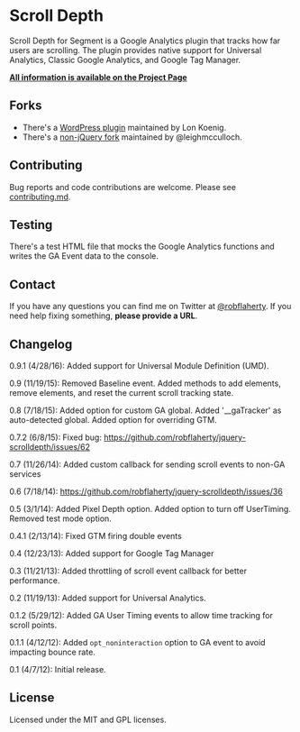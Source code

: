 # Scroll Depth
Scroll Depth for Segment is a Google Analytics plugin that tracks how far users are scrolling. The plugin provides native support for Universal Analytics, Classic Google Analytics, and Google Tag Manager.

**[All information is available on the Project Page](http://projects.parsnip.io/scroll-depth/)**

## Forks
* There's a [WordPress plugin](https://wordpress.org/plugins/wp-scroll-depth/) maintained by Lon Koenig.
* There's a [non-jQuery fork](https://github.com/leighmcculloch/gascrolldepth.js) maintained by @leighmcculloch.

## Contributing
Bug reports and code contributions are welcome. Please see [contributing.md](https://github.com/robflaherty/jquery-scrolldepth/blob/master/contributing.md).

## Testing
There's a test HTML file that mocks the Google Analytics functions and writes the GA Event data to the console.

## Contact
If you have any questions you can find me on Twitter at [@robflaherty](https://twitter.com/robflaherty). If you need help fixing something, **please provide a URL**.

## Changelog

0.9.1 (4/28/16): Added support for Universal Module Definition (UMD).

0.9 (11/19/15): Removed Baseline event. Added methods to add elements, remove elements, and reset the current scroll tracking state.

0.8 (7/18/15): Added option for custom GA global. Added '__gaTracker' as auto-detected global. Added option for overriding GTM.

0.7.2 (6/8/15): Fixed bug: https://github.com/robflaherty/jquery-scrolldepth/issues/62

0.7 (11/26/14): Added custom callback for sending scroll events to non-GA services

0.6 (7/18/14): https://github.com/robflaherty/jquery-scrolldepth/issues/36

0.5 (3/1/14): Added Pixel Depth option. Added option to turn off UserTiming. Removed test mode option.

0.4.1 (2/13/14): Fixed GTM firing double events

0.4 (12/23/13): Added support for Google Tag Manager

0.3 (11/21/13): Added throttling of scroll event callback for better performance.

0.2 (11/19/13): Added support for Universal Analytics.

0.1.2 (5/29/12): Added GA User Timing events to allow time tracking for scroll points.

0.1.1 (4/12/12): Added `opt_noninteraction` option to GA event to avoid impacting bounce rate.

0.1 (4/7/12): Initial release.

## License
Licensed under the MIT and GPL licenses.
